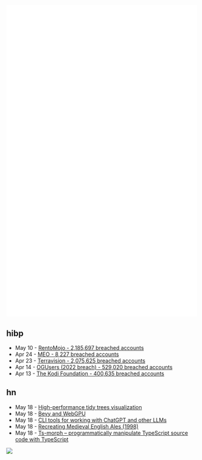 ![Metrics](https://raw.githubusercontent.com/phixion/phixion/master/metrics.svg)

## hibp

<!--
for https://github.com/phixion/phixion/blob/main/.github/workflows/feeds.yml
-->
<!--START_SECTION:haveibeenpwnd-->
- May 10 - [RentoMojo - 2,185,697 breached accounts](https://haveibeenpwned.com/PwnedWebsites#RentoMojo)
- Apr 24 - [MEO - 8,227 breached accounts](https://haveibeenpwned.com/PwnedWebsites#MEO)
- Apr 23 - [Terravision - 2,075,625 breached accounts](https://haveibeenpwned.com/PwnedWebsites#Terravision)
- Apr 14 - [OGUsers (2022 breach) - 529,020 breached accounts](https://haveibeenpwned.com/PwnedWebsites#OGUsers2022)
- Apr 13 - [The Kodi Foundation - 400,635 breached accounts](https://haveibeenpwned.com/PwnedWebsites#KodiFoundation)
<!--END_SECTION:haveibeenpwnd-->

## hn

<!--
for https://github.com/phixion/phixion/blob/main/.github/workflows/feeds.yml
-->
<!--START_SECTION:hn-->
- May 18 - [High-performance tidy trees visualization](https://www.zxch3n.com/tidy/tidy/)
- May 18 - [Bevy and WebGPU](https://bevyengine.org/news/bevy-webgpu/)
- May 18 - [CLI tools for working with ChatGPT and other LLMs](https://simonwillison.net/2023/May/18/cli-tools-for-llms/)
- May 18 - [Recreating Medieval English Ales (1998)](https://www.cs.cmu.edu/~pwp/tofi/medieval_english_ale.html)
- May 18 - [Ts-morph – programmatically manipulate TypeScript source code with TypeScript](https://www.npmjs.com/package/ts-morph)
<!--END_SECTION:hn-->

<!--
for https://yhype.me
-->
![](https://hit.yhype.me/github/profile?user_id=13013670)
